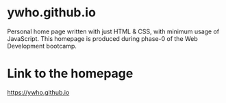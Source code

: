 # ywho.github.io

Personal home page written with just HTML & CSS, with minimum usage of JavaScript. This homepage is produced during phase-0 of the Web Development bootcamp.

# Link to the homepage
https://ywho.github.io

